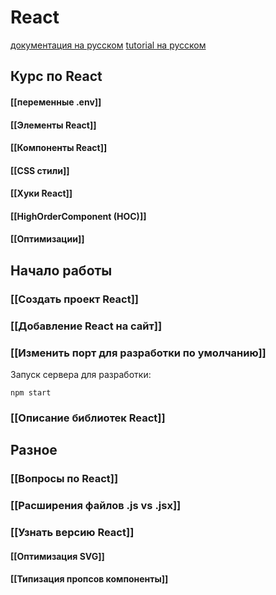 # React

[документация на русском](https://ru.reactjs.org/docs/getting-started.html)
[tutorial на русском](https://ru.reactjs.org/tutorial/tutorial.html)

## Курс по React
#### [[переменные .env]]
#### [[Элементы React]]
#### [[Компоненты React]]
#### [[CSS стили]]
#### [[Хуки React]]
#### [[HighOrderComponent (HOC)]]
#### [[Оптимизации]]
## Начало работы
### [[Создать проект React]]
### [[Добавление React на сайт]]

### [[Изменить порт для разработки по умолчанию]]

Запуск сервера для разработки:
```
npm start
```

### [[Описание библиотек React]]

## Разное
### [[Вопросы по React]]

### [[Расширения файлов .js vs .jsx]]

### [[Узнать версию React]]
#### [[Оптимизация SVG]]
#### [[Типизация пропсов компоненты]]